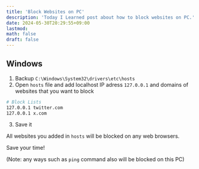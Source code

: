 ```yaml
---
title: 'Block Websites on PC'
description: 'Today I Learned post about how to block websites on PC.'
date: 2024-05-30T20:29:55+09:00
lastmod: 
math: false
draft: false
---
```


## Windows

1. Backup ``C:\Windows\System32\drivers\etc\hosts``
2. Open ``hosts`` file and add localhost IP adress ``127.0.0.1`` and domains of websites that you want to block

```bash
# Block Lists
127.0.0.1 twitter.com
127.0.0.1 x.com
```

3. Save it

All websites you added in ``hosts`` will be blocked on any web browsers.

Save your time!

(Note: any ways such as ``ping`` command also will be blocked on this PC)
